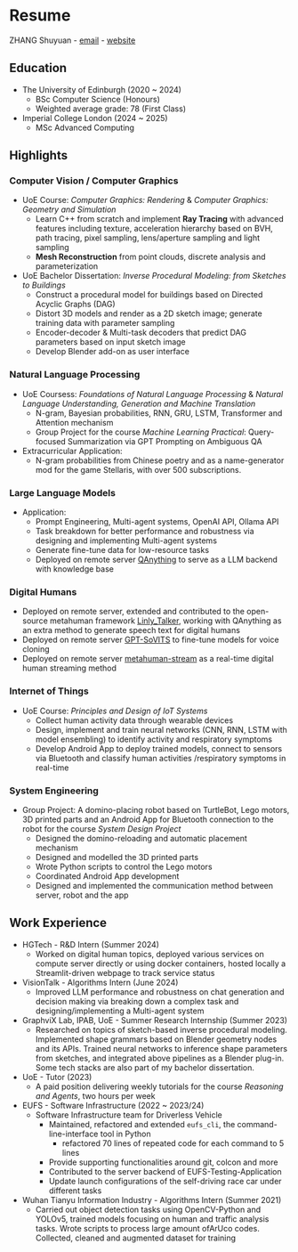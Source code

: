 # Resume
ZHANG Shuyuan - [email](rayzhang707@gmail.com) - [website](sanbingyouyong.github.io)

## Education
- The University of Edinburgh (2020 ~ 2024)
    - BSc Computer Science (Honours)
    - Weighted average grade: 78 (First Class)
- Imperial College London (2024 ~ 2025)
    - MSc Advanced Computing

## Highlights
### Computer Vision / Computer Graphics
- UoE Course: *Computer Graphics: Rendering* & *Computer Graphics: Geometry and Simulation*
    - Learn C++ from scratch and implement **Ray Tracing** with advanced features including texture, acceleration hierarchy based on BVH, path tracing, pixel sampling, lens/aperture sampling and light sampling
    - **Mesh Reconstruction** from point clouds, discrete analysis and parameterization
- UoE Bachelor Dissertation: *Inverse Procedural Modeling: from Sketches to Buildings*
    - Construct a procedural model for buildings based on Directed Acyclic Graphs (DAG)
    - Distort 3D models and render as a 2D sketch image; generate training data with parameter sampling
    - Encoder-decoder & Multi-task decoders that predict DAG parameters based on input sketch image
    - Develop Blender add-on as user interface

### Natural Language Processing
- UoE Coursess: *Foundations of Natural Language Processing* & *Natural Language Understanding, Generation and Machine Translation*
    - N-gram, Bayesian probabilities, RNN, GRU, LSTM, Transformer and Attention mechanism
    - Group Project for the course *Machine Learning Practical*: Query-focused Summarization via GPT Prompting on Ambiguous QA
- Extracurricular Application: 
    - N-gram probabilities from Chinese poetry and as a name-generator mod for the game Stellaris, with over 500 subscriptions. 

### Large Language Models
- Application: 
    - Prompt Engineering, Multi-agent systems, OpenAI API, Ollama API
    - Task breakdown for better performance and robustness via designing and implementing Multi-agent systems
    - Generate fine-tune data for low-resource tasks
    - Deployed on remote server [QAnything](https://github.com/netease-youdao/QAnything) to serve as a LLM backend with knowledge base

### Digital Humans
- Deployed on remote server, extended and contributed to the open-source metahuman framework [Linly_Talker](https://github.com/Kedreamix/Linly-Talker), working with QAnything as an extra method to generate speech text for digital humans
- Deployed on remote server [GPT-SoVITS](https://github.com/RVC-Boss/GPT-SoVITS) to fine-tune models for voice cloning
- Deployed on remote server [metahuman-stream](https://github.com/lipku/metahuman-stream) as a real-time digital human streaming method

### Internet of Things
- UoE Course: *Principles and Design of IoT Systems*
    - Collect human activity data through wearable devices
    - Design, implement and train neural networks (CNN, RNN, LSTM with model ensembling) to identify activity and respiratory symptoms
    - Develop Android App to deploy trained models, connect to sensors via Bluetooth and classify human activities /respiratory symptoms in real-time

### System Engineering
- Group Project: A domino-placing robot based on TurtleBot, Lego motors, 3D printed parts and an Android App for Bluetooth connection to the robot for the course *System Design Project*
    - Designed the domino-reloading and automatic placement mechanism
    - Designed and modelled the 3D printed parts
    - Wrote Python scripts to control the Lego motors
    - Coordinated Android App development
    - Designed and implemented the communication method between server, robot and the app


## Work Experience
- HGTech - R&D Intern (Summer 2024)
    - Worked on digital human topics, deployed various services on compute server directly or using docker containers, hosted locally a Streamlit-driven webpage to track service status
- VisionTalk - Algorithms Intern (June 2024)
    - Improved LLM performance and robustness on chat generation and decision making via breaking down a complex task and designing/implementing a Multi-agent system
- GraphviX Lab, IPAB, UoE - Summer Research Internship (Summer 2023)
    - Researched on topics of sketch-based inverse procedural modeling. Implemented shape grammars based on Blender geometry nodes and its APIs. Trained neural networks to inference shape parameters from sketches, and integrated above pipelines as a Blender plug-in. Some tech stacks are also part of my bachelor dissertation. 
- UoE - Tutor (2023)
    - A paid position delivering weekly tutorials for the course *Reasoning and Agents*, two hours per week
- EUFS - Software Infrastructure (2022 ~ 2023/24)
    - Software Infrastructure team for Driverless Vehicle
        - Maintained, refactored and extended `eufs_cli`, the command-line-interface tool in Python
            - refactored 70 lines of repeated code for each command to 5 lines
        - Provide supporting functionalities around git, colcon and more
        - Contributed to the server backend of EUFS-Testing-Application
        - Update launch configurations of the self-driving race car under different tasks
- Wuhan Tianyu Information Industry - Algorithms Intern (Summer 2021)
    - Carried out object detection tasks using OpenCV-Python and YOLOv5, trained models focusing on human and traffic analysis tasks. Wrote scripts to process large amount ofArUco codes. Collected, cleaned and augmented dataset for training
